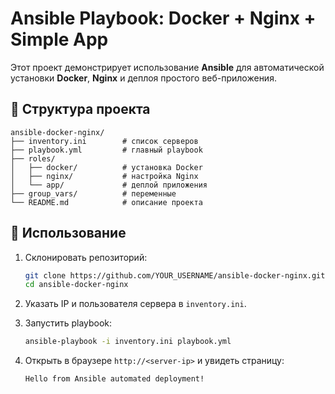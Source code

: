 # Ansible Playbook: Docker + Nginx + Simple App

Этот проект демонстрирует использование **Ansible** для автоматической установки **Docker**, **Nginx** и деплоя простого веб-приложения.

## 📂 Структура проекта
```
ansible-docker-nginx/
├── inventory.ini        # список серверов
├── playbook.yml         # главный playbook
├── roles/
│   ├── docker/          # установка Docker
│   ├── nginx/           # настройка Nginx
│   └── app/             # деплой приложения
├── group_vars/          # переменные
└── README.md            # описание проекта
```

## 🚀 Использование

1. Склонировать репозиторий:
   ```bash
   git clone https://github.com/YOUR_USERNAME/ansible-docker-nginx.git
   cd ansible-docker-nginx
   ```

2. Указать IP и пользователя сервера в `inventory.ini`.

3. Запустить playbook:
   ```bash
   ansible-playbook -i inventory.ini playbook.yml
   ```

4. Открыть в браузере `http://<server-ip>` и увидеть страницу:
   ```
   Hello from Ansible automated deployment!
   ```

